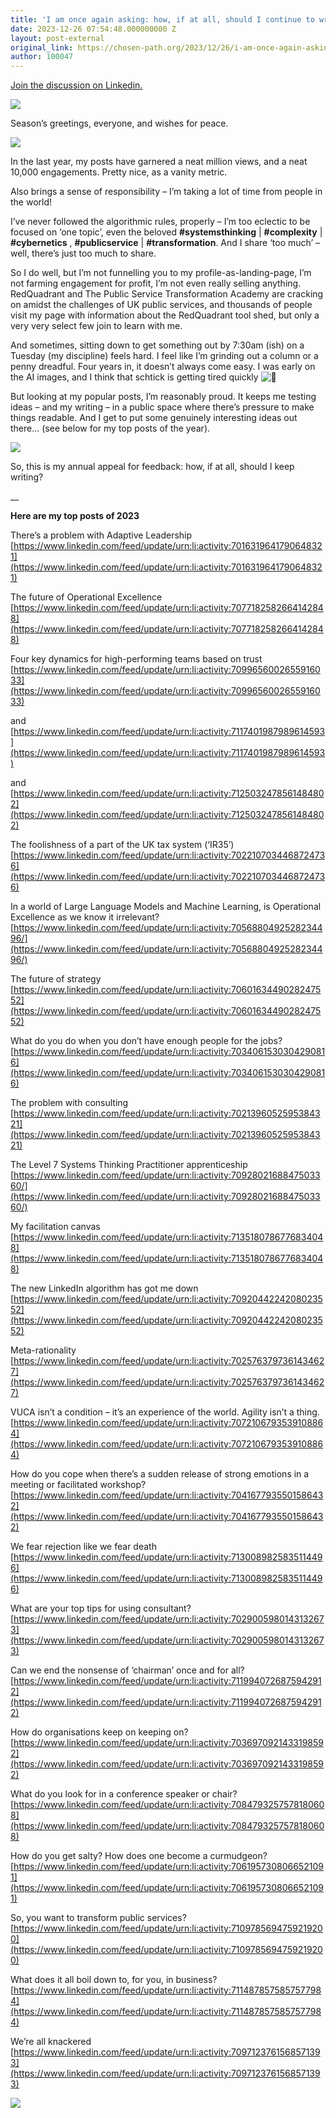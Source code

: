 ```yaml
---
title: 'I am once again asking: how, if at all, should I continue to write on LinkedIn?'
date: 2023-12-26 07:54:48.000000000 Z
layout: post-external
original_link: https://chosen-path.org/2023/12/26/i-am-once-again-asking-how-if-at-all-should-i-continue-to-write-on-linkedin/
author: 100047
---
```


[Join the discussion on Linkedin.](https://www.linkedin.com/posts/antlerboy_2023-how-if-at-all-should-i-continue-activity-7145318305279500290-vKJO)

![](https://chosenpath.files.wordpress.com/2023/12/image-4.png?w=1920)

Season’s greetings, everyone, and wishes for peace.

![](https://chosenpath.files.wordpress.com/2023/12/image-5.png?w=1141)

In the last year, my posts have garnered a neat million views, and a neat 10,000 engagements. Pretty nice, as a vanity metric.

Also brings a sense of responsibility – I’m taking a lot of time from people in the world!

I’ve never followed the algorithmic rules, properly – I’m too eclectic to be focused on ‘one topic’, even the beloved **#systemsthinking** | **#complexity**  | **#cybernetics** ,  **#publicservice**  | **#transformation**. And I share ‘too much’ – well, there’s just too much to share.

So I do well, but I’m not funnelling you to my profile-as-landing-page, I’m not farming engagement for profit, I’m not even really selling anything. RedQuadrant and The Public Service Transformation Academy are cracking on amidst the challenges of UK public services, and thousands of people visit my page with information about the RedQuadrant tool shed, but only a very very select few join to learn with me.

And sometimes, sitting down to get something out by 7:30am (ish) on a Tuesday (my discipline) feels hard. I feel like I’m grinding out a column or a penny dreadful. Four years in, it doesn’t always come easy. I was early on the AI images, and I think that schtick is getting tired quickly ![🙂](https://s0.wp.com/wp-content/mu-plugins/wpcom-smileys/twemoji/2/72x72/1f642.png)

But looking at my popular posts, I’m reasonably proud. It keeps me testing ideas – and my writing – in a public space where there’s pressure to make things readable. And I get to put some genuinely interesting ideas out there… (see below for my top posts of the year).

![](https://chosenpath.files.wordpress.com/2023/12/image-6.png?w=1155)

So, this is my annual appeal for feedback: how, if at all, should I keep writing?

\_\_

**Here are my top posts of 2023**

There’s a problem with Adaptive Leadership [https://www.linkedin.com/feed/update/urn:li:activity:7016319641790648321](https://www.linkedin.com/feed/update/urn:li:activity:7016319641790648321)

The future of Operational Excellence [https://www.linkedin.com/feed/update/urn:li:activity:7077182582664142848](https://www.linkedin.com/feed/update/urn:li:activity:7077182582664142848)

Four key dynamics for high-performing teams based on trust [https://www.linkedin.com/feed/update/urn:li:activity:7099656002655916033](https://www.linkedin.com/feed/update/urn:li:activity:7099656002655916033)

and [https://www.linkedin.com/feed/update/urn:li:activity:7117401987989614593](https://www.linkedin.com/feed/update/urn:li:activity:7117401987989614593)

and [https://www.linkedin.com/feed/update/urn:li:activity:7125032478561484802](https://www.linkedin.com/feed/update/urn:li:activity:7125032478561484802)

The foolishness of a part of the UK tax system (‘IR35’) [https://www.linkedin.com/feed/update/urn:li:activity:7022107034468724736](https://www.linkedin.com/feed/update/urn:li:activity:7022107034468724736)

In a world of Large Language Models and Machine Learning, is Operational Excellence as we know it irrelevant? [https://www.linkedin.com/feed/update/urn:li:activity:7056880492528234496/](https://www.linkedin.com/feed/update/urn:li:activity:7056880492528234496/)

The future of strategy [https://www.linkedin.com/feed/update/urn:li:activity:7060163449028247552](https://www.linkedin.com/feed/update/urn:li:activity:7060163449028247552)

What do you do when you don’t have enough people for the jobs? [https://www.linkedin.com/feed/update/urn:li:activity:7034061530304290816](https://www.linkedin.com/feed/update/urn:li:activity:7034061530304290816)

The problem with consulting [https://www.linkedin.com/feed/update/urn:li:activity:7021396052595384321](https://www.linkedin.com/feed/update/urn:li:activity:7021396052595384321)

The Level 7 Systems Thinking Practitioner apprenticeship [https://www.linkedin.com/feed/update/urn:li:activity:7092802168847503360/](https://www.linkedin.com/feed/update/urn:li:activity:7092802168847503360/)

My facilitation canvas [https://www.linkedin.com/feed/update/urn:li:activity:7135180786776834048](https://www.linkedin.com/feed/update/urn:li:activity:7135180786776834048)

The new LinkedIn algorithm has got me down [https://www.linkedin.com/feed/update/urn:li:activity:7092044224208023552](https://www.linkedin.com/feed/update/urn:li:activity:7092044224208023552)

Meta-rationality [https://www.linkedin.com/feed/update/urn:li:activity:7025763797361434627](https://www.linkedin.com/feed/update/urn:li:activity:7025763797361434627)

VUCA isn’t a condition – it’s an experience of the world. Agility isn’t a thing. [https://www.linkedin.com/feed/update/urn:li:activity:7072106793539108864](https://www.linkedin.com/feed/update/urn:li:activity:7072106793539108864)

How do you cope when there’s a sudden release of strong emotions in a meeting or facilitated workshop? [https://www.linkedin.com/feed/update/urn:li:activity:7041677935501586432](https://www.linkedin.com/feed/update/urn:li:activity:7041677935501586432)

We fear rejection like we fear death [https://www.linkedin.com/feed/update/urn:li:activity:7130089825835114496](https://www.linkedin.com/feed/update/urn:li:activity:7130089825835114496)

What are your top tips for using consultant? [https://www.linkedin.com/feed/update/urn:li:activity:7029005980143132673](https://www.linkedin.com/feed/update/urn:li:activity:7029005980143132673)

Can we end the nonsense of ‘chairman’ once and for all? [https://www.linkedin.com/feed/update/urn:li:activity:7119940726875942912](https://www.linkedin.com/feed/update/urn:li:activity:7119940726875942912)

How do organisations keep on keeping on? [https://www.linkedin.com/feed/update/urn:li:activity:7036970921433198592](https://www.linkedin.com/feed/update/urn:li:activity:7036970921433198592)

What do you look for in a conference speaker or chair? [https://www.linkedin.com/feed/update/urn:li:activity:7084793257578180608](https://www.linkedin.com/feed/update/urn:li:activity:7084793257578180608)

How do you get salty? How does one become a curmudgeon? [https://www.linkedin.com/feed/update/urn:li:activity:7061957308066521091](https://www.linkedin.com/feed/update/urn:li:activity:7061957308066521091)

So, you want to transform public services? [https://www.linkedin.com/feed/update/urn:li:activity:7109785694759219200](https://www.linkedin.com/feed/update/urn:li:activity:7109785694759219200)

What does it all boil down to, for you, in business? [https://www.linkedin.com/feed/update/urn:li:activity:7114878575857577984](https://www.linkedin.com/feed/update/urn:li:activity:7114878575857577984)

We’re all knackered [https://www.linkedin.com/feed/update/urn:li:activity:7097123761568571393](https://www.linkedin.com/feed/update/urn:li:activity:7097123761568571393)

![](https://chosenpath.files.wordpress.com/2023/12/image-3.png?w=1154)


